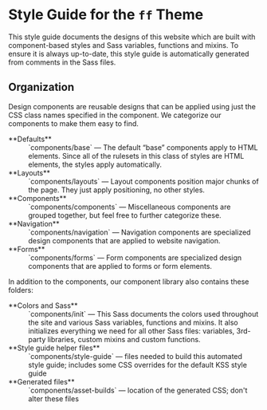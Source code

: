 # Style Guide for the `ff` Theme

This style guide documents the designs of this website which are built
with component-based styles and Sass variables, functions and mixins.
To ensure it is always up-to-date, this style guide is automatically
generated from comments in the Sass files.

## Organization

Design components are reusable designs that can be applied using just
the CSS class names specified in the component. We categorize our
components to make them easy to find.

<dl>
<dt>**Defaults**</dt>
<dd>`components/base` — The default “base” components apply to HTML
elements. Since all of the rulesets in this class of styles are HTML
elements, the styles apply automatically.</dd>
<dt>**Layouts**</dt>
<dd>`components/layouts` — Layout components position major chunks of
the page. They just apply positioning, no other styles.</dd>
<dt>**Components**</dt>
<dd>`components/components` — Miscellaneous components are grouped
together, but feel free to further categorize these.</dd>
<dt>**Navigation**</dt>
<dd>`components/navigation` — Navigation components are specialized
design components that are applied to website navigation.</dd>
<dt>**Forms**</dt>
<dd>`components/forms` — Form components are specialized design
components that are applied to forms or form elements.</dd>
</dl>

In addition to the components, our component library also contains
these folders:

<dl>
<dt>**Colors and Sass**</dt>
<dd>`components/init` — This Sass documents the colors used throughout
the site and various Sass variables, functions and mixins. It also
initializes everything we need for all other Sass files: variables,
3rd-party libraries, custom mixins and custom functions.</dd>
<dt>**Style guide helper files**</dt>
<dd>`components/style-guide` — files needed to build this automated
style guide; includes some CSS overrides for the default KSS style
guide</dd>
<dt>**Generated files**</dt>
<dd>`components/asset-builds` — location of the generated CSS; don't
alter these files</dd>
</dl>
